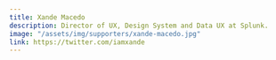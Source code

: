 ```yaml
---
title: Xande Macedo
description: Director of UX, Design System and Data UX at Splunk.
image: "/assets/img/supporters/xande-macedo.jpg"
link: https://twitter.com/iamxande
---
```

